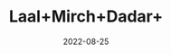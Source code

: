 ---
title: 'Laal+Mirch+Dadar+'
date: '2022-08-25' 
metatag: '' 
inventory: '0' 
draft: false 
# meta description 
shortDescripton: ''
description: 'Spices'
longdescription: ''
featured: True
# product Price
price: '90.0'
# Product Short Description
shortDescription: ''
productID: '51DB6966-FA23-ED11-9968-005056B3A416'
type: 'products'
category: 'Spices' 
thumnailproduct: 'https://aminsaddiquidawakhana.eralive.net/images/products/51DB6966-FA23-ED11-9968-005056B3A4161.png' 
images:
  - image: 'images/products/51DB6966-FA23-ED11-9968-005056B3A4161.png'  
Variants:
---